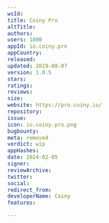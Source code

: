 ```yaml
---
wsId: 
title: Coiny Pro
altTitle: 
authors: 
users: 1000
appId: io.coiny.pro
appCountry: 
released: 
updated: 2019-08-07
version: 1.0.5
stars: 
ratings: 
reviews: 
size: 
website: https://pro.coiny.io/
repository: 
issue: 
icon: io.coiny.pro.png
bugbounty: 
meta: removed
verdict: wip
appHashes: 
date: 2024-02-05
signer: 
reviewArchive: 
twitter: 
social: 
redirect_from: 
developerName: Coiny
features: 

---
```


